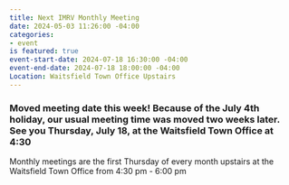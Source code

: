 ```yaml
---
title: Next IMRV Monthly Meeting
date: 2024-05-03 11:26:00 -04:00
categories:
- event
is featured: true
event-start-date: 2024-07-18 16:30:00 -04:00
event-end-date: 2024-07-18 18:00:00 -04:00
Location: Waitsfield Town Office Upstairs
---
```


### Moved meeting date this week! Because of the July 4th holiday, our usual meeting time was moved two weeks later. See you Thursday, July 18, at the Waitsfield Town Office at 4:30

Monthly meetings are the first Thursday of every month upstairs at the Waitsfield Town Office from 4:30 pm - 6:00 pm 


